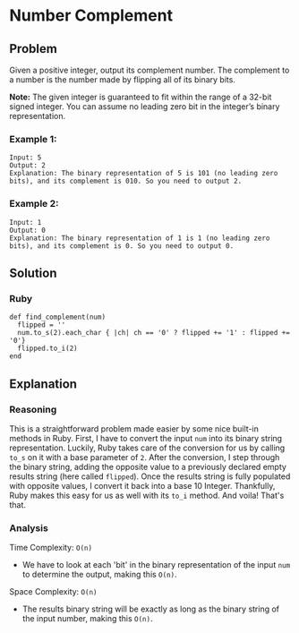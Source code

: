 # Number Complement
## Problem
Given a positive integer, output its complement number. The complement to a number is the number made by flipping all of its binary bits.

**Note:** The given integer is guaranteed to fit within the range of a 32-bit signed integer. You can assume no leading zero bit in the integer’s binary representation.

### Example 1:
```
Input: 5
Output: 2
Explanation: The binary representation of 5 is 101 (no leading zero bits), and its complement is 010. So you need to output 2.
```
### Example 2:
```
Input: 1
Output: 0
Explanation: The binary representation of 1 is 1 (no leading zero bits), and its complement is 0. So you need to output 0.
```

## Solution
### Ruby
```
def find_complement(num)
  flipped = ''
  num.to_s(2).each_char { |ch| ch == '0' ? flipped += '1' : flipped += '0'}
  flipped.to_i(2)
end
```

## Explanation
### Reasoning
This is a straightforward problem made easier by some nice built-in methods in Ruby. First, I have to convert the input `num` into its binary string representation. Luckily, Ruby takes care of the conversion for us by calling `to_s` on it with a base parameter of `2`. After the conversion, I step through the binary string, adding the opposite value to a previously declared empty results string (here called `flipped`). Once the results string is fully populated with opposite values, I convert it back into a base 10 Integer. Thankfully, Ruby makes this easy for us as well with its `to_i` method. And voila! That's that.

### Analysis
Time Complexity: `O(n)`
* We have to look at each 'bit' in the binary representation of the input `num` to determine the output, making this `O(n)`.

Space Complexity: `O(n)`
* The results binary string will be exactly as long as the binary string of the input number, making this `O(n)`.
